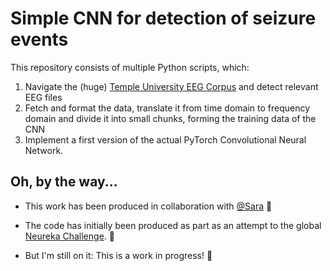 # Simple CNN for detection of seizure events

This repository consists of multiple Python scripts, which:
1. Navigate the (huge) [Temple University EEG Corpus](https://www.isip.piconepress.com/projects/tuh_eeg/) and detect relevant EEG files
2. Fetch and format the data, translate it from time domain to frequency domain and divide it into small chunks, forming the training data of the CNN
3. Implement a first version of the actual PyTorch Convolutional Neural Network. 

## Oh, by the way...

- This work has been produced in collaboration with [@Sara](https://www.linkedin.com/in/sara-masarone) 👩

- The code has initially been produced as part as an attempt to the global [Neureka Challenge](https://neureka-challenge.com/). 🧠

- But I'm still on it: This is a work in progress! 🚧
